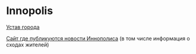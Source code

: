 # Innopolis

[Устав города](http://pravo.tatarstan.ru/rus/file/npa/2015-03/2251/npa\_2251.pdf)

[Сайт где публикуются новости Иннополиса](http://pravo.tatarstan.ru/rus/gorod-innopolis.htm?\&limit=50) (в том числе информация о сходах жителей)
